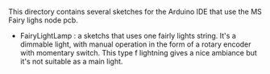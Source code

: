 This directory contains several sketches for the Arduino IDE that use the MS Fairy lighs node pcb.

- FairyLightLamp : a sketchs that uses one fairly lights string. It's a dimmable light, with manual operation in the form of a rotary encoder with momentary switch. This type f lightning gives a nice ambiance but it's not suitable as a main light. 


